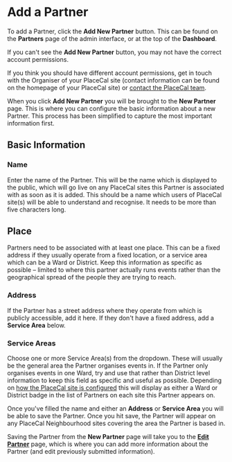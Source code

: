 # Add a Partner

To add a Partner, click the **Add New Partner** button. This can be found on the **Partners** page of the admin interface, or at the top of the **Dashboard**.&#x20;

If you can't see the **Add New Partner** button, you may not have the correct account permissions.&#x20;

If you think you should have different account permissions, get in touch with the Organiser of your PlaceCal site (contact information can be found on the homepage of your PlaceCal site) or [contact the PlaceCal team](mailto:support@placecal.org).&#x20;

When you click **Add New Partner** you will be brought to the **New Partner** page. This is where you can configure the basic information about a new Partner. This process has been simplified to capture the most important information first.&#x20;

## Basic Information

### Name

Enter the name of the Partner. This will be the name which is displayed to the public, which will go live on any PlaceCal sites this Partner is associated with as soon as it is added. This should be a name which users of PlaceCal site(s) will be able to understand and recognise. It needs to be more than five characters long.&#x20;

## Place

Partners need to be associated with at least one place. This can be a fixed address if they usually operate from a fixed location, or a service area which can be a Ward or District. Keep this information as specific as possible – limited to where this partner actually runs events rather than the geographical spread of the people they are trying to reach.

### Address

If the Partner has a street address where they operate from which is publicly accessible, add it here. If they don't have a fixed address, add a **Service Area** below.&#x20;

### Service Areas

Choose one or more Service Area(s) from the dropdown. These will usually be the general area the Partner organises events in. If the Partner only organises events in one Ward, try and use that rather than District level information to keep this field as specific and useful as possible. Depending on [how the PlaceCal site is configured](configure-a-site.md) this will display as either a Ward or District badge in the list of Partners on each site this Partner appears on.&#x20;

Once you've filled the name and either an **Address** or **Service Area** you will be able to save the Partner. Once you hit save, the Partner will appear on any PlaceCal Neighbourhood sites covering the area the Partner is based in.&#x20;

Saving the Partner from the **New Partner** page will take you to the [**Edit Partner**](configure-a-partner.md) page, which is where you can add more information about the Partner (and edit previously submitted information).&#x20;
